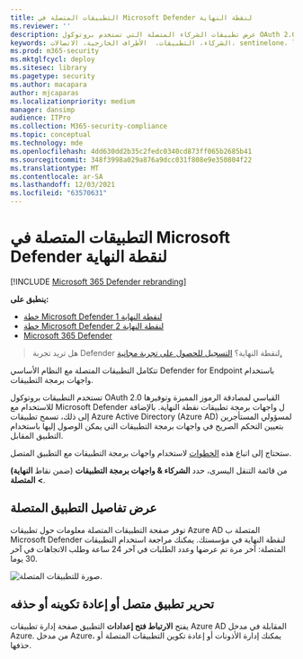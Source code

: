 ```yaml
---
title: التطبيقات المتصلة في Microsoft Defender لنقطة النهاية
ms.reviewer: ''
description: عرض تطبيقات الشركاء المتصلة التي تستخدم بروتوكول OAuth 2.0 القياسي لمصادقة الرموز المميزة وتوفيرها لاستخدامها مع Microsoft Defender ل واجهات برمجة تطبيقات نقطة النهاية.
keywords: الشركاء، التطبيقات،  الأطراف الخارجية، الاتصالات، sentinelone، lookout، bitdefender، corrata، morphisec، paloalto، ziften، هاتف محمول أفضل
ms.prod: m365-security
ms.mktglfcycl: deploy
ms.sitesec: library
ms.pagetype: security
ms.author: macapara
author: mjcaparas
ms.localizationpriority: medium
manager: dansimp
audience: ITPro
ms.collection: M365-security-compliance
ms.topic: conceptual
ms.technology: mde
ms.openlocfilehash: 4dd630dd2b35c2fedc0340cd873ff065b2685b41
ms.sourcegitcommit: 348f3998a029a876a9dcc031f808e9e350804f22
ms.translationtype: MT
ms.contentlocale: ar-SA
ms.lasthandoff: 12/03/2021
ms.locfileid: "63570631"
---
```

# <a name="connected-applications-in-microsoft-defender-for-endpoint"></a>التطبيقات المتصلة في Microsoft Defender لنقطة النهاية

[!INCLUDE [Microsoft 365 Defender rebranding](../../includes/microsoft-defender.md)]

**ينطبق على:**
- [خطة Microsoft Defender لنقطة النهاية 1](https://go.microsoft.com/fwlink/p/?linkid=2154037)
- [خطة Microsoft Defender لنقطة النهاية 2](https://go.microsoft.com/fwlink/p/?linkid=2154037)
- [Microsoft 365 Defender](https://go.microsoft.com/fwlink/?linkid=2118804)


> هل تريد تجربة Defender لنقطة النهاية؟ [التسجيل للحصول على تجربة مجانية.](https://signup.microsoft.com/create-account/signup?products=7f379fee-c4f9-4278-b0a1-e4c8c2fcdf7e&ru=https://aka.ms/MDEp2OpenTrial?ocid=docs-wdatp-assignaccess-abovefoldlink)

تتكامل التطبيقات المتصلة مع النظام الأساسي Defender for Endpoint باستخدام واجهات برمجة التطبيقات.

تستخدم التطبيقات بروتوكول OAuth 2.0 القياسي لمصادقة الرموز المميزة وتوفيرها للاستخدام مع Microsoft Defender ل واجهات برمجة تطبيقات نقطة النهاية. بالإضافة إلى ذلك، تسمح تطبيقات Azure Active Directory (Azure AD) لمسؤولي المستأجرين بتعيين التحكم الصريح في واجهات برمجة التطبيقات التي يمكن الوصول إليها باستخدام التطبيق المقابل.

ستحتاج إلى اتباع هذه [الخطوات](/microsoft-365/security/defender-endpoint/apis-intro) لاستخدام واجهات برمجة التطبيقات مع التطبيق المتصل.

من قائمة التنقل اليسرى، حدد **الشركاء & واجهات برمجة التطبيقات** (ضمن نقاط **النهاية) >** **المتصلة**.

## <a name="view-connected-application-details"></a>عرض تفاصيل التطبيق المتصلة

توفر صفحة التطبيقات المتصلة معلومات حول تطبيقات Azure AD المتصلة ب Microsoft Defender لنقطة النهاية في مؤسستك. يمكنك مراجعة استخدام التطبيقات المتصلة: آخر مرة تم عرضها وعدد الطلبات في آخر 24 ساعة وطلب الاتجاهات في آخر 30 يوما.

![صورة للتطبيقات المتصلة.](images/connected-apps.png)
 
## <a name="edit-reconfigure-or-delete-a-connected-application"></a>تحرير تطبيق متصل أو إعادة تكوينه أو حذفه

يفتح **الارتباط فتح إعدادات** التطبيق صفحة إدارة تطبيقات Azure AD المقابلة في مدخل Azure. من مدخل Azure، يمكنك إدارة الأذونات أو إعادة تكوين التطبيقات المتصلة أو حذفها.
